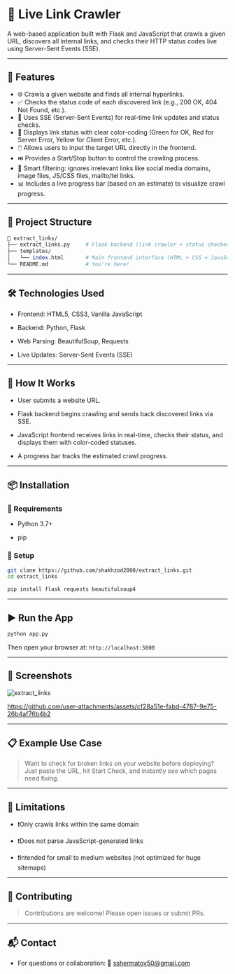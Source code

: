 # 🔗 Live Link Crawler

A web-based application built with Flask and JavaScript that crawls a given URL, discovers all internal links, and checks their HTTP status codes live using Server-Sent Events (SSE).

---

## 🚀 Features

* 🌐 Crawls a given website and finds all internal hyperlinks.
* ✅ Checks the status code of each discovered link (e.g., 200 OK, 404 Not Found, etc.).
* 📡 Uses SSE (Server-Sent Events) for real-time link updates and status checks.
* 🎨 Displays link status with clear color-coding (Green for OK, Red for Server Error, Yellow for Client Error, etc.).
* 🖱️ Allows users to input the target URL directly in the frontend.
* ⏯️ Provides a Start/Stop button to control the crawling process.
* 🧠 Smart filtering: ignores irrelevant links like social media domains, image files, JS/CSS files, mailto/tel links.
* 📊 Includes a live progress bar (based on an estimate) to visualize crawl progress.

---

## 📂 Project Structure

```perl
📁 extract_links/
├── extract_links.py     # Flask backend (link crawler + status checker + SSE stream)
├── templates/
│   └── index.html       # Main frontend interface (HTML + CSS + JavaScript)
└── README.md            # You're here!
```

---

## 🛠️ Technologies Used

* Frontend: HTML5, CSS3, Vanilla JavaScript

* Backend: Python, Flask

* Web Parsing: BeautifulSoup, Requests

* Live Updates: Server-Sent Events (SSE)

---

## 🧪 How It Works

* User submits a website URL.

* Flask backend begins crawling and sends back discovered links via SSE.

* JavaScript frontend receives links in real-time, checks their status, and displays them with color-coded statuses.

* A progress bar tracks the estimated crawl progress.

---

## 📦 Installation
### 🔧 Requirements
* Python 3.7+

* pip


### 🧰 Setup
```bash
git clone https://github.com/shakhzod2000/extract_links.git
cd extract_links
```

```bash
pip install flask requests beautifulsoup4
```

---

## ▶️ Run the App
```bash
python app.py
```
Then open your browser at: `http://localhost:5000`

---

## 📸 Screenshots
![extract_links](https://github.com/user-attachments/assets/5f17b936-3fd1-4038-882d-5f197b4eb6ea)

https://github.com/user-attachments/assets/cf28a51e-fabd-4787-9e75-26b4af76b4b2

---

## 📋 Example Use Case
> Want to check for broken links on your website before deploying? Just paste the URL, hit Start Check, and instantly see which pages need fixing.

---

## 🚧 Limitations

* ❗Only crawls links within the same domain

* ❗Does not parse JavaScript-generated links

* ❗Intended for small to medium websites (not optimized for huge sitemaps)

---

## 🤝 Contributing
> Contributions are welcome! Please open issues or submit PRs.

---

## 📬 Contact
* For questions or collaboration: 📧 sshermatov50@gmail.com
